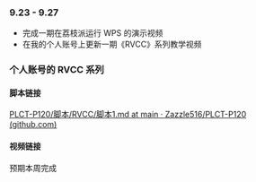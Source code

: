 ### 9.23 - 9.27

- 完成一期在荔枝派运行 WPS 的演示视频
- 在我的个人账号上更新一期《RVCC》系列教学视频



### 个人账号的 RVCC 系列

#### 脚本链接

[PLCT-P120/脚本/RVCC/脚本1.md at main · Zazzle516/PLCT-P120 (github.com)](https://github.com/Zazzle516/PLCT-P120/blob/main/脚本/RVCC/脚本1.md) 





#### 视频链接

预期本周完成

